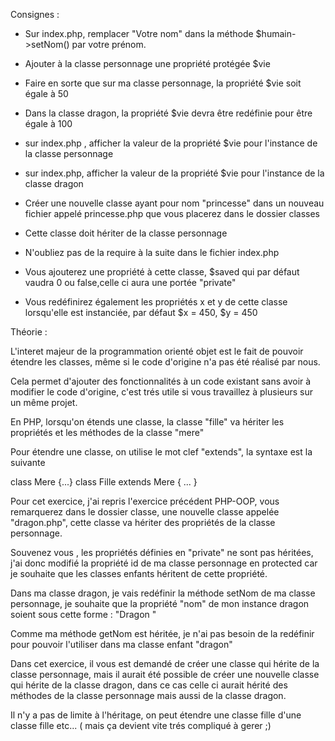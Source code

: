 Consignes :

- Sur index.php, remplacer "Votre nom" dans la méthode $humain->setNom() par votre prénom.
- Ajouter à la classe personnage une propriété protégée $vie
- Faire en sorte que sur ma classe personnage, la propriété $vie soit égale à 50
- Dans la classe dragon, la propriété $vie devra être redéfinie pour être égale à 100
- sur index.php , afficher la valeur de la propriété $vie pour l'instance de la classe personnage
- sur index.php, afficher la valeur de la propriété $vie pour l'instance de la classe dragon

- Créer une nouvelle classe ayant pour nom "princesse" dans un nouveau fichier appelé princesse.php que vous placerez dans le
 dossier classes
 - Cette classe doit hériter de la classe personnage
 - N'oubliez pas de la require à la suite dans le fichier index.php
 - Vous ajouterez une propriété à cette classe, $saved qui par défaut vaudra 0 ou false,celle ci aura une portée "private"
 - Vous redéfinirez également les propriétés x et y de cette classe lorsqu'elle est instanciée, par défaut $x = 450, $y = 450






Théorie :

L'interet majeur de la programmation orienté objet est le fait de pouvoir étendre les classes, même si le code d'origine
n'a pas été réalisé par nous.

Cela permet d'ajouter des fonctionnalités à un code existant sans avoir à modifier le code d'origine, c'est trés utile si vous
travaillez à plusieurs sur un même projet.

En PHP, lorsqu'on étends une classe, la classe "fille" va hériter les propriétés et les méthodes de la classe "mere"

Pour étendre une classe, on utilise le mot clef "extends", la syntaxe est la suivante

class Mere {...}
class Fille extends Mere { ... }

Pour cet exercice, j'ai repris l'exercice précédent PHP-OOP, vous remarquerez dans le dossier classe, une nouvelle classe
appelée "dragon.php", cette classe va hériter des propriétés de la classe personnage.

Souvenez vous , les propriétés définies en "private" ne sont pas héritées, j'ai donc modifié la propriété id de ma classe
personnage en protected car je souhaite que les classes enfants héritent de cette propriété.

Dans ma classe dragon, je vais redéfinir la méthode setNom de ma classe personnage, je souhaite que la propriété "nom"
de mon instance dragon soient sous cette forme : "Dragon <id>"

Comme ma méthode getNom est héritée, je n'ai pas besoin de la redéfinir pour pouvoir l'utiliser dans ma classe enfant "dragon"

Dans cet exercice, il vous est demandé de créer une classe qui hérite de la classe personnage, mais il aurait été possible
de créer une nouvelle classe qui hérite de la classe dragon, dans ce cas celle ci aurait hérité des méthodes de la classe
personnage mais aussi de la classe dragon.

Il n'y a pas de limite à l'héritage, on peut étendre une classe fille d'une classe fille etc... ( mais ça devient vite trés
compliqué à gerer ;)

